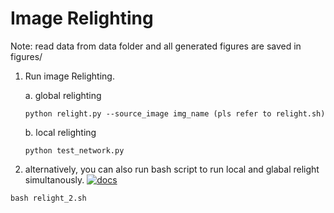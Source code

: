 # Image Relighting

Note: read data from data folder and all generated figures are saved in figures/

1. Run image Relighting.

   a. global relighting
   ```shell
   python relight.py --source_image img_name (pls refer to relight.sh)
   ```

   b. local relighting
   ```shell
   python test_network.py
   ```

2. alternatively, you can also run bash script to run local and glabal relight simultanously.
[![docs](https://img.shields.io/badge/refer)](https://github.com/APikielny/image-relighting)
```
bash relight_2.sh
```

